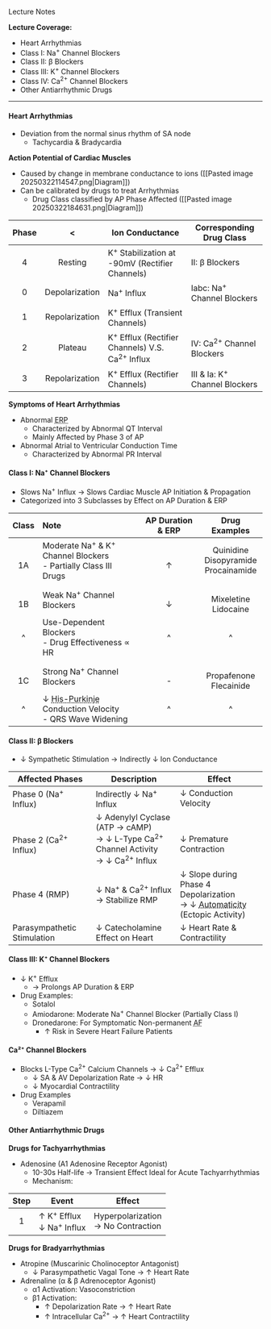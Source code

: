 Lecture Notes

**Lecture Coverage:**
- Heart Arrhythmias
- Class I: Na<sup>+</sup> Channel Blockers
- Class II: β Blockers
- Class III: K<sup>+</sup> Channel Blockers
- Class IV: Ca<sup>2+</sup> Channel Blockers
- Other Antiarrhythmic Drugs

---
#### **Heart Arrhythmias**
- Deviation from the normal sinus rhythm of SA node
	- Tachycardia & Bradycardia


**Action Potential of Cardiac Muscles**
- Caused by change in membrane conductance to ions ([[Pasted image 20250322114547.png|Diagram]])
- Can be calibrated by drugs to treat Arrhythmias
	- Drug Class classified by AP Phase Affected ([[Pasted image 20250322184631.png|Diagram]])

| Phase |       <        | Ion Conductance                                                       | Corresponding Drug Class                 |
| :---: | :------------: | --------------------------------------------------------------------- | ---------------------------------------- |
|   4   |    Resting     | K<sup>+</sup> Stabilization at -90mV (Rectifier Channels)             | II: β Blockers                           |
|   0   | Depolarization | Na<sup>+</sup> Influx                                                 | Iabc: Na<sup>+</sup> Channel Blockers    |
|   1   | Repolarization | K<sup>+</sup> Efflux (Transient Channels)                             |                                          |
|   2   |    Plateau     | K<sup>+</sup> Efflux (Rectifier Channels) V.S. Ca<sup>2+</sup> Influx | IV: Ca<sup>2+</sup> Channel Blockers     |
|   3   | Repolarization | K<sup>+</sup> Efflux (Rectifier Channels)                             | III & Ia: K<sup>+</sup> Channel Blockers |

**Symptoms of Heart Arrhythmias**
- Abnormal <abbr Title="Effective Refractory Period">ERP</abbr>
	- Characterized by Abnormal QT Interval
	- Mainly Affected by Phase 3 of AP
- Abnormal Atrial to Ventricular Conduction Time
	- Characterized by Abnormal PR Interval


#### **Class I: Na⁺ Channel Blockers**
- Slows Na<sup>+</sup> Influx → Slows Cardiac Muscle AP Initiation & Propagation
- Categorized into 3 Subclasses by Effect on AP Duration & ERP

| Class  | Note                                                                                                       | AP Duration & ERP |               Drug Examples               |
| :----: | :--------------------------------------------------------------------------------------------------------- | :---------------: | :---------------------------------------: |
| <br>1A | Moderate Na<sup>+</sup> & K<sup>+</sup> Channel Blockers<br>- Partially Class III Drugs                    |       <br>↑       | Quinidine<br>Disopyramide<br>Procainamide |
| <br>1B | Weak Na<sup>+</sup>  Channel Blockers<br>                                                                  |       <br>↓       |        <br>Mixeletine<br>Lidocaine        |
|   ^    | Use-Dependent Blockers<br>- Drug Effectiveness ∝ HR                                                        |         ^         |                     ^                     |
| <br>1C | Strong Na<sup>+</sup>  Channel Blockers                                                                    |       <br>-       |       <br>Propafenone<br>Flecainide       |
|   ^    | ↓ <abbr Title="Within Ventricular Myocytes">His-Purkinje</abbr> Conduction Velocity<br>- QRS Wave Widening |         ^         |                     ^                     |


#### **Class II: β Blockers**
- ↓ Sympathetic Stimulation → Indirectly ↓ Ion Conductance

| Affected Phases                      | Description                                                                                                   | Effect                                                                                                                                  |
| ------------------------------------ | ------------------------------------------------------------------------------------------------------------- | --------------------------------------------------------------------------------------------------------------------------------------- |
| Phase 0 (Na<sup>+</sup> Influx)      | Indirectly ↓ Na<sup>+</sup> Influx                                                                            | ↓ Conduction Velocity                                                                                                                   |
| <br>Phase 2 (Ca<sup>2+</sup> Influx) | ↓ Adenylyl Cyclase (ATP → cAMP) <br>→ ↓ L-Type Ca<sup>2+</sup> Channel Activity<br>→ ↓ Ca<sup>2+</sup> Influx | <br>↓ Premature Contraction                                                                                                             |
| Phase 4 (RMP)                        | ↓ Na<sup>+</sup> & Ca<sup>2+</sup> Influx<br>→ Stabilize RMP                                                  | ↓ Slope during Phase 4 Depolarization<br>→ ↓ <abbr Title="Self-Initiated Myocardial Contraction">Automaticity</abbr> (Ectopic Activity) |
| Parasympathetic Stimulation          | ↓ Catecholamine Effect on Heart                                                                               | ↓ Heart Rate & Contractility                                                                                                            |


#### **Class III: K⁺ Channel Blockers**
- ↓ K<sup>+</sup> Efflux 
	- → Prolongs AP Duration & ERP
- Drug Examples:
	- Sotalol
	- Amiodarone: Moderate Na<sup>+</sup> Channel Blocker (Partially Class I)
	- Dronedarone: For Symptomatic Non-permanent <abbr Title="Atrial Fibrillation">AF</abbr>
		- ↑ Risk in Severe Heart Failure Patients


#### **Ca²⁺ Channel Blockers**
- Blocks L-Type Ca<sup>2+</sup> Calcium Channels → ↓ Ca<sup>2+</sup> Efflux
	- ↓ SA & AV Depolarization Rate → ↓ HR
	- ↓ Myocardial Contractility
- Drug Examples
	- Verapamil
	- Diltiazem


#### **Other Antiarrhythmic Drugs**
**Drugs for Tachyarrhythmias**
- Adenosine (A1 Adenosine Receptor Agonist)
	- 10-30s Half-life → Transient Effect Ideal for Acute Tachyarrhythmias
	- Mechanism:

| Step | Event                                             | Effect                                |
| :--: | ------------------------------------------------- | ------------------------------------- |
|  1   | ↑ K<sup>+</sup> Efflux<br>↓ Na<sup>+</sup> Influx | Hyperpolarization<br>→ No Contraction |

**Drugs for Bradyarrhythmias**
- Atropine (Muscarinic Cholinoceptor Antagonist)
	- ↓ Parasympathetic Vagal Tone → ↑ Heart Rate
- Adrenaline (α & β Adrenoceptor Agonist)
	- α1 Activation: Vasoconstriction
	- β1 Activation: 
		- ↑ Depolarization Rate → ↑ Heart Rate
		- ↑ Intracellular Ca<sup>2+</sup> → ↑ Heart Contractility